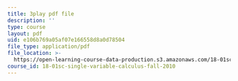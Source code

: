 ```yaml
---
title: 3play pdf file
description: ''
type: course
layout: pdf
uid: e106b769a05af07e166558d8a0d78504
file_type: application/pdf
file_location: >-
  https://open-learning-course-data-production.s3.amazonaws.com/18-01sc-single-variable-calculus-fall-2010/e106b769a05af07e166558d8a0d78504_21784.pdf
course_id: 18-01sc-single-variable-calculus-fall-2010
---
```

